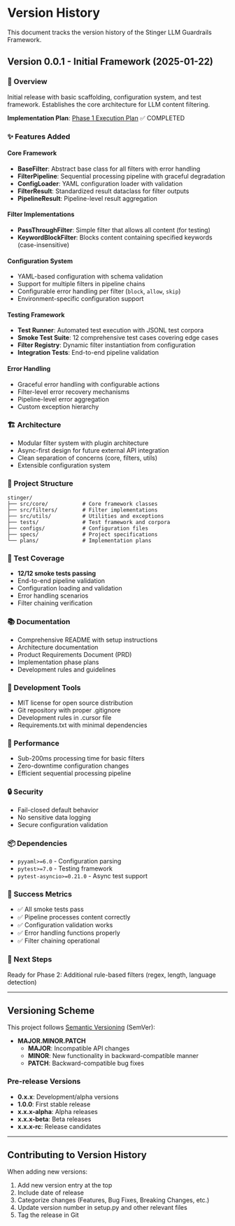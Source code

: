 # Version History

This document tracks the version history of the Stinger LLM Guardrails Framework.

## Version 0.0.1 - Initial Framework (2025-01-22)

### 🎯 Overview
Initial release with basic scaffolding, configuration system, and test framework. Establishes the core architecture for LLM content filtering.

**Implementation Plan**: [Phase 1 Execution Plan](plans/Phase1_Execution_Plan.md) ✅ COMPLETED

### ✨ Features Added

#### Core Framework
- **BaseFilter**: Abstract base class for all filters with error handling
- **FilterPipeline**: Sequential processing pipeline with graceful degradation
- **ConfigLoader**: YAML configuration loader with validation
- **FilterResult**: Standardized result dataclass for filter outputs
- **PipelineResult**: Pipeline-level result aggregation

#### Filter Implementations
- **PassThroughFilter**: Simple filter that allows all content (for testing)
- **KeywordBlockFilter**: Blocks content containing specified keywords (case-insensitive)

#### Configuration System
- YAML-based configuration with schema validation
- Support for multiple filters in pipeline chains
- Configurable error handling per filter (`block`, `allow`, `skip`)
- Environment-specific configuration support

#### Testing Framework
- **Test Runner**: Automated test execution with JSONL test corpora
- **Smoke Test Suite**: 12 comprehensive test cases covering edge cases
- **Filter Registry**: Dynamic filter instantiation from configuration
- **Integration Tests**: End-to-end pipeline validation

#### Error Handling
- Graceful error handling with configurable actions
- Filter-level error recovery mechanisms
- Pipeline-level error aggregation
- Custom exception hierarchy

### 🏗️ Architecture
- Modular filter system with plugin architecture
- Async-first design for future external API integration
- Clean separation of concerns (core, filters, utils)
- Extensible configuration system

### 📁 Project Structure
```
stinger/
├── src/core/           # Core framework classes
├── src/filters/        # Filter implementations
├── src/utils/          # Utilities and exceptions
├── tests/              # Test framework and corpora
├── configs/            # Configuration files
├── specs/              # Project specifications
└── plans/              # Implementation plans
```

### 🧪 Test Coverage
- **12/12 smoke tests passing**
- End-to-end pipeline validation
- Configuration loading and validation
- Error handling scenarios
- Filter chaining verification

### 📚 Documentation
- Comprehensive README with setup instructions
- Architecture documentation
- Product Requirements Document (PRD)
- Implementation phase plans
- Development rules and guidelines

### 🔧 Development Tools
- MIT license for open source distribution
- Git repository with proper .gitignore
- Development rules in .cursor file
- Requirements.txt with minimal dependencies

### 🚀 Performance
- Sub-200ms processing time for basic filters
- Zero-downtime configuration changes
- Efficient sequential processing pipeline

### 🔒 Security
- Fail-closed default behavior
- No sensitive data logging
- Secure configuration validation

### 📦 Dependencies
- `pyyaml>=6.0` - Configuration parsing
- `pytest>=7.0` - Testing framework
- `pytest-asyncio>=0.21.0` - Async test support

### 🎯 Success Metrics
- ✅ All smoke tests pass
- ✅ Pipeline processes content correctly
- ✅ Configuration validation works
- ✅ Error handling functions properly
- ✅ Filter chaining operational

### 🔄 Next Steps
Ready for Phase 2: Additional rule-based filters (regex, length, language detection)

---

## Versioning Scheme

This project follows [Semantic Versioning](https://semver.org/) (SemVer):

- **MAJOR.MINOR.PATCH**
  - **MAJOR**: Incompatible API changes
  - **MINOR**: New functionality in backward-compatible manner
  - **PATCH**: Backward-compatible bug fixes

### Pre-release Versions
- **0.x.x**: Development/alpha versions
- **1.0.0**: First stable release
- **x.x.x-alpha**: Alpha releases
- **x.x.x-beta**: Beta releases
- **x.x.x-rc**: Release candidates

---

## Contributing to Version History

When adding new versions:
1. Add new version entry at the top
2. Include date of release
3. Categorize changes (Features, Bug Fixes, Breaking Changes, etc.)
4. Update version number in setup.py and other relevant files
5. Tag the release in Git 